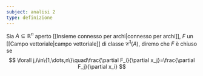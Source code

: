 ```yaml
---
subject: analisi 2
type: definizione
---
```

Sia $A\subseteq\mathbb{R}^n$ aperto [[Insieme connesso per archi|connesso per archi]], $F$ un [[Campo vettoriale|campo vettoriale]] di classe $\mathcal{C}^1(A)$, diremo che $F$ è chiuso se
$$
\forall j,i\in\{1,\dots,n\}\quad\frac{\partial F_i}{\partial x_j}=\frac{\partial F_j}{\partial x_i}
$$